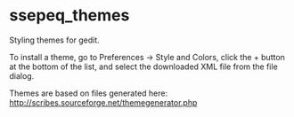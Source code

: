 # ssepeq_themes
Styling themes for gedit.

To install a theme, go to Preferences -> Style and Colors, click the + button at the bottom of the list, and select the downloaded XML file from the file dialog.

Themes are based on files generated here:
http://scribes.sourceforge.net/themegenerator.php

